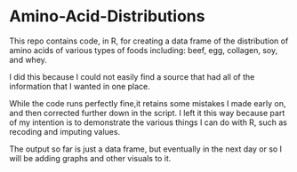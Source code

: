 # Amino-Acid-Distributions
This repo contains code, in R, for creating a data frame of the distribution of amino acids of various types of foods including: beef, egg, collagen, soy, and whey.

I did this because I could not easily find a source that had all of the information that I wanted in one place. 

While the code runs perfectly fine,it retains some mistakes I made early on, and then corrected further down in the script. I left it this way because part of my intention is to demonstrate the various things I can do with R, such as recoding and imputing values.

The output so far  is just a data frame, but eventually in the next day or so I will be adding graphs and other visuals to it.



